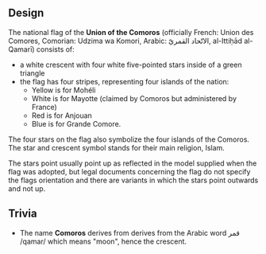 ## Design

The national flag of the **Union of the Comoros**
(officially French: Union des Comores, Comorian: Udzima wa Komori,
Arabic: الاتّحاد القمريّ‎, al-Ittiḥād al-Qamarī)
consists of:

- a white crescent with four white five-pointed stars inside of a green triangle
- the flag has four stripes, representing four islands of the nation:
  - Yellow is for Mohéli
  - White is for Mayotte (claimed by Comoros but administered by France)
  - Red is for Anjouan
  - Blue is for Grande Comore.

The four stars on the flag also symbolize the four islands of the Comoros.  
The star and crescent symbol stands for their main religion, Islam.

The stars point usually point up as reflected in the model supplied when the flag
was adopted, but legal documents concerning the flag do not specify the flags
orientation and there are variants in which the stars point outwards and not up.

## Trivia

- The name **Comoros** derives from derives from the Arabic word قمر /qamar/
  which means "moon", hence the crescent.

